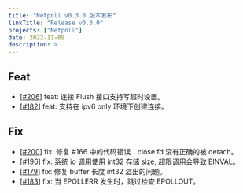 ```yaml
---
title: "Netpoll v0.3.0 版本发布"
linkTitle: "Release v0.3.0"
projects: ["Netpoll"]
date: 2022-11-09
description: >
---
```


## Feat

- [[#206](https://github.com/cloudwego/netpoll/pull/206)] feat: 连接 Flush 接口支持写超时设置。
- [[#182](https://github.com/cloudwego/netpoll/pull/182)] feat: 支持在 ipv6 only 环境下创建连接。

## Fix

- [[#200](https://github.com/cloudwego/netpoll/pull/200)] fix: 修复 #166 中的代码错误：close fd 没有正确的被 detach。
- [[#196](https://github.com/cloudwego/netpoll/pull/196)] fix: 系统 io 调用使用 int32 存储 size, 超限调用会导致 EINVAL。
- [[#179](https://github.com/cloudwego/netpoll/pull/179)] fix: 修复 buffer 长度 int32 溢出的问题。
- [[#183](https://github.com/cloudwego/netpoll/pull/183)] fix: 当 EPOLLERR 发生时，跳过检查 EPOLLOUT。
